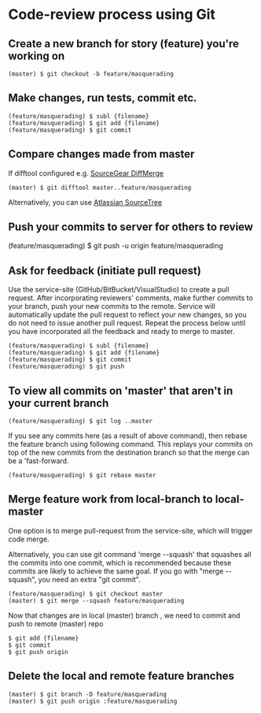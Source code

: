 # Code-review process using Git

## Create a new branch for story (feature) you're working on
    (master) $ git checkout -b feature/masquerading

## Make changes, run tests, commit etc.
    (feature/masquerading) $ subl {filename}
    (feature/masquerading) $ git add {filename}
    (feature/masquerading) $ git commit

## Compare changes made from master
If difftool configured e.g. [SourceGear DiffMerge](https://sourcegear.com/diffmerge)

    (master) $ git difftool master..feature/masquerading

Alternatively, you can use [Atlassian SourceTree](https://www.atlassian.com/software/sourcetree)

## Push your commits to server for others to review
(feature/masquerading) $ git push -u origin feature/masquerading

## Ask for feedback (initiate pull request)
Use the service-site (GitHub/BitBucket/VisualStudio) to create a pull request. After incorporating 
reviewers' comments, make further commits to your branch, push your new commits to the remote. Service will 
automatically update the pull request to reflect your new changes, so you do not need to issue another 
pull request. Repeat the process below until you have incorporated all the feedback and ready to merge
to master.

    (feature/masquerading) $ subl {filename}
    (feature/masquerading) $ git add {filename}
    (feature/masquerading) $ git commit
    (feature/masquerading) $ git push

## To view all commits on 'master' that aren't in your current branch
    (feature/masquerading) $ git log ..master

If you see any commits here (as a result of above command), then rebase the feature branch using following command.
This replays your commits on top of the new commits from the destination branch so that the merge can be a 'fast-forward.

    (feature/masquerading) $ git rebase master

## Merge feature work from local-branch to local-master 
One option is to merge pull-request from the service-site, which will trigger code merge. 

Alternatively, you can use git command 'merge --squash' that squashes all the commits into one commit, which is 
recommended because these commits are likely to achieve the same goal. If you go with "merge --squash", you need 
an extra "git commit".

    (feature/masquerading) $ git checkout master
    (master) $ git merge --squash feature/masquerading

Now that changes are in local (master) branch , we need to commit and push to remote (master) repo

    $ git add {filename}
    $ git commit
    $ git push origin

## Delete the local and remote feature branches

    (master) $ git branch -D feature/masquerading
    (master) $ git push origin :feature/masquerading
